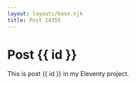 ```yaml
---
layout: layouts/base.njk
title: Post 14355
---
```


# Post {{ id }}

This is post {{ id }} in my Eleventy project.
